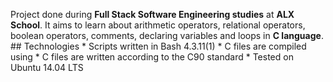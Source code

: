  Project done during **Full Stack Software Engineering studies** at **ALX School**. It aims to learn about arithmetic operators, relational operators, boolean operators, comments, declaring variables and loops in **C language**.   ## Technologies  * Scripts written in Bash 4.3.11(1)  * C files are compiled using   * C files are written according to the C90 standard  * Tested on Ubuntu 14.04 LTS 
